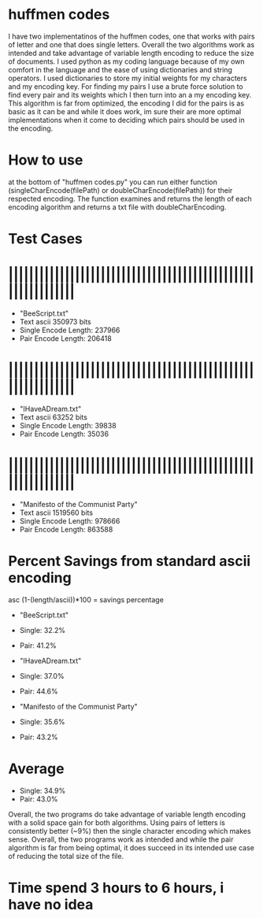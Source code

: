 # huffmen codes

I have two implementatinos of the huffmen codes, one that works with pairs of letter and one that does single letters. Overall the two algorithms work as intended and take advantage of variable length encoding to reduce the size of documents. I used python as my coding language because of my own comfort in the language and the ease of using dictionaries and string operators. I used dictionaries to store my initial weights for my characters and my encoding key. For finding my pairs I use a brute force solution to find every pair and its weights which I then turn into an a my encoding key. This algorithm is far from optimized, the encoding I did for the pairs is as basic as it can be and while it does work, im sure their are more optimal implementations when it come to deciding which pairs should be used in the encoding.
 

# How to use
at the bottom of "huffmen codes.py" you can run either function (singleCharEncode(filePath) or doubleCharEncode(filePath)) for their respected encoding. The function examines and returns the length of each encoding algorithm and returns a txt file with doubleCharEncoding.

# Test Cases
# |||||||||||||||||||||||||||||||||||||||||||||||||||||||||||||
- "BeeScript.txt"
- Text ascii 350973 bits
- Single Encode Length: 237966
- Pair Encode Length: 206418
# |||||||||||||||||||||||||||||||||||||||||||||||||||||||||||||
- "IHaveADream.txt"
- Text ascii 63252 bits
- Single Encode Length: 39838
- Pair Encode Length: 35036
# |||||||||||||||||||||||||||||||||||||||||||||||||||||||||||||
- "Manifesto of the Communist Party"
- Text ascii 1519560 bits
- Single Encode Length: 978666
- Pair Encode Length: 863588

# Percent Savings from standard ascii encoding
asc
(1-(length/ascii))*100 = savings percentage

- "BeeScript.txt"
- Single: 32.2%
- Pair:   41.2%

- "IHaveADream.txt"
- Single: 37.0%
- Pair:   44.6%

- "Manifesto of the Communist Party"
- Single: 35.6%
- Pair:   43.2%

# Average
- Single: 34.9%
- Pair:   43.0%

Overall, the two programs do take advantage of variable length encoding with a solid space gain for both algorithms. Using pairs of letters is consistently better (~9%) then the single character encoding which makes sense. Overall, the two programs work as intended and while the pair algorithm is far from being optimal, it does succeed in its intended use case of reducing the total size of the file.


# Time spend 3 hours to 6 hours, i have no idea